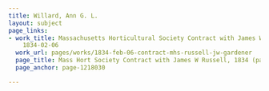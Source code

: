```yaml
---
title: Willard, Ann G. L.
layout: subject
page_links:
- work_title: Massachusetts Horticultural Society Contract with James W Russell, Gardener,
    1834-02-06
  work_url: pages/works/1834-feb-06-contract-mhs-russell-jw-gardener
  page_title: Mass Hort Society Contract with James W Russell, 1834 (page 002)
  page_anchor: page-1218030

---
```

